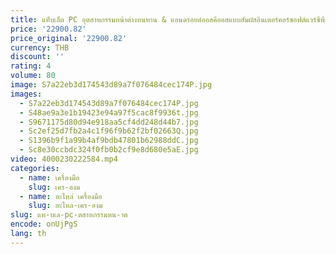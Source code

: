 ```yaml
---
title: แท็บเล็ต PC อุตสาหกรรมหน้าต่างทนทาน & แอนดรอยด์ออสคีออสแบบสัมผัสอินเตอร์คอร์ซอฟต์แวร์ซีพียูสำหรับร้านอาหาร
price: '22900.82'
price_original: '22900.82'
currency: THB
discount: ''
rating: 4
volume: 80
image: S7a22eb3d174543d89a7f076484cec174P.jpg
images:
  - S7a22eb3d174543d89a7f076484cec174P.jpg
  - S48ae9a3e1b19423e94a97f5cac8f9936t.jpg
  - S9671175d80d94e918aa5cf4dd248d44b7.jpg
  - Sc2ef25d7fb2a4c1f96f9b62f2bf02663Q.jpg
  - S1396b9f1a99b4af9bdb47801b62988ddC.jpg
  - Sc8e30ccbdc324f0fb0b2cf9e8d680e5aE.jpg
video: 4000230222584.mp4
categories:
  - name: เครื่องมือ
    slug: เคร-องม
  - name: อะไหล่ เครื่องมือ
    slug: อะไหล-เคร-องม
slug: แท-บเล-pc-ตสาหกรรมหน-าต
encode: onUjPgS
lang: th
---
```

  